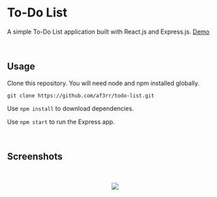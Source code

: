 # To-Do List

A simple To-Do List application built with React.js and Express.js. [Demo](https://react-todo-list.azurewebsites.net/)

<br>

## Usage
Clone this repository. You will need node and npm installed globally.
```
git clone https://github.com/af3rr/todo-list.git
```
Use `npm install` to download dependencies.

Use `npm start` to run the Express app.

<br>

## Screenshots

<br>

<p align="center">
<img src="https://user-images.githubusercontent.com/45947696/80551163-910bff80-8990-11ea-9c84-fc7813b3673a.gif">
</p>
